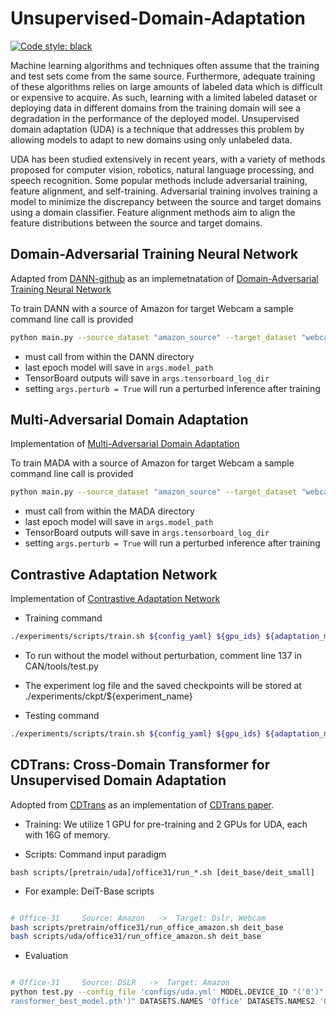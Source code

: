 # Unsupervised-Domain-Adaptation

[![Code style: black](https://img.shields.io/badge/code%20style-black-000000.svg)](https://github.com/psf/black)

Machine learning algorithms and techniques often assume that the training and test sets come from the same source. Furthermore, adequate training of these algorithms relies on large amounts of labeled data which is difficult or expensive to acquire. As such, learning with a limited labeled dataset or deploying data in different domains from the training domain will see a degradation in the performance of the deployed model. Unsupervised domain adaptation (UDA) is a technique that addresses this problem by allowing models to adapt to new domains using only unlabeled data. 

UDA has been studied extensively in recent years, with a variety of methods proposed for computer vision, robotics, natural language processing, and speech recognition. Some popular methods include adversarial training, feature alignment, and self-training. Adversarial training involves training a model to minimize the discrepancy between the source and target domains using a domain classifier. Feature alignment methods aim to align the feature distributions between the source and target domains. 

## Domain-Adversarial Training Neural Network
Adapted from [DANN-github](https://github.com/fungtion/DANN) as an implemetnatation of [Domain-Adversarial Training Neural Network](https://arxiv.org/abs/1505.07818)

To train DANN with a source of Amazon for target Webcam a sample command line call is provided

```bash
python main.py --source_dataset "amazon_source" --target_dataset "webcam_target" --model_path "models" --data_dir "data"
```

* must call from within the DANN directory
* last epoch model will save in ```args.model_path```
* TensorBoard outputs will save in ```args.tensorboard_log_dir```
* setting ```args.perturb = True``` will run a perturbed inference after training

## Multi-Adversarial Domain Adaptation 
Implementation of [Multi-Adversarial Domain Adaptation](https://arxiv.org/abs/1809.02176)

To train MADA with a source of Amazon for target Webcam a sample command line call is provided

```bash
python main.py --source_dataset "amazon_source" --target_dataset "webcam_target" --model_path "models" --data_dir "data"
```

* must call from within the MADA directory
* last epoch model will save in ```args.model_path```
* TensorBoard outputs will save in ```args.tensorboard_log_dir```
* setting ```args.perturb = True``` will run a perturbed inference after training

## Contrastive Adaptation Network
Implementation of [Contrastive Adaptation Network](https://arxiv.org/pdf/1901.00976.pdf)


* Training command
```bash
./experiments/scripts/train.sh ${config_yaml} ${gpu_ids} ${adaptation_method} ${experiment_name}
```
* To run without the model without perturbation, comment line 137 in CAN/tools/test.py

* The experiment log file and the saved checkpoints will be stored at ./experiments/ckpt/${experiment_name}


* Testing command
```bash
./experiments/scripts/train.sh ${config_yaml} ${gpu_ids} ${adaptation_method} ${experiment_name}
```

## CDTrans: Cross-Domain Transformer for Unsupervised Domain Adaptation
Adopted from [CDTrans](https://github.com/CDTrans/CDTrans) as an implementation of [CDTrans paper](https://arxiv.org/abs/2109.06165).


* Training: We utilize 1 GPU for pre-training and 2 GPUs for UDA, each with 16G of memory.

* Scripts: Command input paradigm

`bash scripts/[pretrain/uda]/office31/run_*.sh [deit_base/deit_small]`

* For example: DeiT-Base scripts
```bash

# Office-31     Source: Amazon   ->  Target: Dslr, Webcam
bash scripts/pretrain/office31/run_office_amazon.sh deit_base
bash scripts/uda/office31/run_office_amazon.sh deit_base

```
* Evaluation

```bash

# Office-31     Source: DSLR   ->  Target: Amazon
python test.py --config_file 'configs/uda.yml' MODEL.DEVICE_ID "('0')" TEST.WEIGHT "('../logs/uda/deit_base/office/dslr2amazon/t
ransformer_best_model.pth')" DATASETS.NAMES 'Office' DATASETS.NAMES2 'Office' OUTPUT_DIR '../logs/uda/deit_base/office/' DATASETS.ROOT_TRAIN_DIR './data/office31/dslr_list.txt' DATASETS.ROOT_TRAIN_DIR2 './data/office31/dslr_list.txt' DATASETS.ROOT_TEST_DIR './data/office31/amazon_list.txt' PERTURB 'False'

```